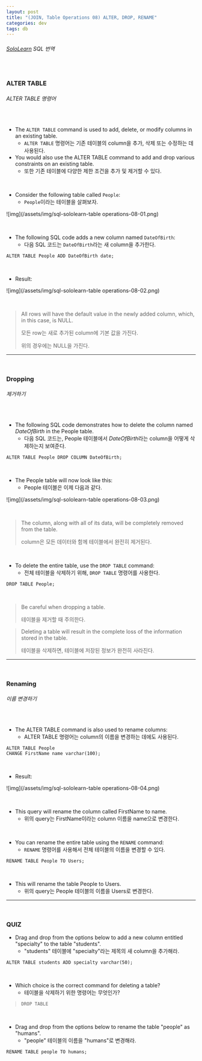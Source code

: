 ```yaml
---
layout: post
title: "(JOIN, Table Operations 08) ALTER, DROP, RENAME"
categories: dev
tags: db
---
```


###### [SoloLearn](https://www.sololearn.com/) SQL 번역

<br>

### ALTER TABLE

###### ALTER TABLE 명령어

<br>

- The `ALTER TABLE` command is used to add, delete, or modify columns in an existing table.
  - `ALTER TABLE` 명령어는 기존 테이블의 column을 추가, 삭제 또는 수정하는 데 사용된다.
- You would also use the ALTER TABLE command to add and drop various constraints on an existing table.
  - 또한 기존 테이블에 다양한 제한 조건을 추가 및 제거할 수 있다.

<br>

- Consider the following table called `People`:
  - `People`이라는 테이블을 살펴보자.

![img](/assets/img/sql-sololearn-table operations-08-01.png)

<br>

- The following SQL code adds a new column named `DateOfBirth`:
  - 다음 SQL 코드는 `DateOfBirth`라는 새 column을 추가한다.

```mysql
ALTER TABLE People ADD DateOfBirth date;
```

<br>

- Result:

![img](/assets/img/sql-sololearn-table operations-08-02.png)

<br>

> All rows will have the default value in the newly added column, which, in this case, is NULL.
>
> 모든 row는 새로 추가된 column에 기본 값을 가진다.
>
> 위의 경우에는 NULL을 가진다.

------

<br>

### Dropping

###### 제거하기

<br>

- The following SQL code demonstrates how to delete the column named *DateOfBirth* in the People table.
  - 다음 SQL 코드는, People 테이블에서 *DateOfBirth*라는 column을 어떻게 삭제하는지 보여준다.

```mysql
ALTER TABLE People DROP COLUMN DateOfBirth;
```

<br>

- The People table will now look like this:
  - People 테이블은 이제 다음과 같다.

![img](/assets/img/sql-sololearn-table operations-08-03.png)

<br>

> The column, along with all of its data, will be completely removed from the table.
>
> column은 모든 데이터와 함께 테이블에서 완전히 제거된다.

<br>

- To delete the entire table, use the `DROP TABLE` command:
  - 전체 테이블을 삭제하기 위해, `DROP TABLE` 명령어를 사용한다.

```mysql
DROP TABLE People;
```

<br>

> Be careful when dropping a table.
>
> 테이블을 제거할 때 주의한다.

> Deleting a table will result in the complete loss of the information stored in the table.
>
> 테이블을 삭제하면, 테이블에 저장된 정보가 완전히 사라진다.

------

<br>

### Renaming

###### 이름 변경하기

<br>

- The ALTER TABLE command is also used to rename columns:
  - ALTER TABLE 명령어는 column의 이름을 변경하는 데에도 사용된다.

```mysql
ALTER TABLE People
CHANGE FirstName name varchar(100);
```

<br>

- Result:

![img](/assets/img/sql-sololearn-table operations-08-04.png)

<br>

- This query will rename the column called FirstName to name.
  - 위의 query는 FirstName이라는 column 이름을 name으로 변경한다.

<br>

- You can rename the entire table using the `RENAME` command:
  - `RENAME` 명령어를 사용해서 전체 테이블의 이름을 변경할 수 있다.

```mysql
RENAME TABLE People TO Users;
```

<br>

- This will rename the table People to Users.
  - 위의 query는 People 테이블의 이름을 Users로 변경한다.

------

<br>

### QUIZ

- Drag and drop from the options below to add a new column entitled "specialty" to the table "students".
  - "students" 테이블에 "specialty"라는 제목의 새 column을 추가해라.

```mysql
ALTER TABLE students ADD specialty varchar(50);
```

<br>

- Which choice is the correct command for deleting a table?
  - 테이블을 삭제하기 위한 명령어는 무엇인가?

> `DROP TABLE`

<br>

- Drag and drop from the options below to rename the table "people" as "humans".
  - "people" 테이블의 이름을 "humans"로 변경해라.

```mysql
RENAME TABLE people TO humans;
```

<br> 